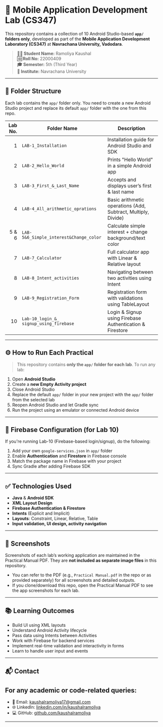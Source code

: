 # 📱 Mobile Application Development Lab (CS347)

This repository contains a collection of 10 Android Studio-based **`app/` folders only**, developed as part of the **Mobile Application Development Laboratory (CS347)** at **Navrachana University, Vadodara**.

> **👨‍🎓 Student Name:** Ramoliya Kaushal  
> **🆔 Roll No:** 22000409  
> **🎓 Semester:** 5th (Third Year)  
> **🏫 Institute:** Navrachana University  

---

## 📂 Folder Structure

Each lab contains the `app/` folder only. You need to create a new Android Studio project and replace its default `app/` folder with the one from this repo.

| Lab No. | Folder Name                                | Description |
|--------:|---------------------------------------------|-------------|
| 1       | `LAB-1_Installation`                        | Installation guide for Android Studio and SDK |
| 2       | `LAB-2_Hello_World`                         | Prints "Hello World" in a simple Android app |
| 3       | `LAB-3_First_&_Last_Name`                   | Accepts and displays user’s first & last name |
| 4       | `LAB-4_All_arithmetic_oprations`            | Basic arithmetic operations (Add, Subtract, Multiply, Divide) |
| 5 & 6   | `LAB-5&6_Simple_interest&Change_color`      | Calculate simple interest + change background/text color |
| 7       | `LAB-7_Calculator`                          | Full calculator app with Linear & Relative layout |
| 8       | `LAB-8_Intent_activities`                   | Navigating between two activities using Intent |
| 9       | `LAB-9_Registration_Form`                   | Registration form with validations using TableLayout |
| 10      | `Lab-10_login_&_ signup_using_firebase`     | Login & Signup using Firebase Authentication & Firestore |

---

## ⚙️ How to Run Each Practical

> This repository contains **only the `app/` folder for each lab**. To run any lab:

1. Open **Android Studio**
2. Create a **new Empty Activity project**
3. Close Android Studio
4. Replace the default `app/` folder in your new project with the `app/` folder from the selected lab
5. Reopen Android Studio and let Gradle sync
6. Run the project using an emulator or connected Android device

---

## 🔐 Firebase Configuration (for Lab 10)

If you're running Lab-10 (Firebase-based login/signup), do the following:
1. Add your own `google-services.json` in `app/` folder
2. Enable **Authentication** and **Firestore** in Firebase console
3. Match the package name in Firebase with your project
4. Sync Gradle after adding Firebase SDK

---

## ✅ Technologies Used

- **Java** & **Android SDK**
- **XML Layout Design**
- **Firebase Authentication & Firestore**
- **Intents** (Explicit and Implicit)
- **Layouts**: Constraint, Linear, Relative, Table
- **Input validation, UI design, activity navigation**

---

## 📸 Screenshots

Screenshots of each lab’s working application are maintained in the Practical Manual PDF. They are **not included as separate image files** in this repository.  
- You can refer to the PDF (e.g., `Practical Manual.pdf` in the repo or as provided separately) for all screenshots and detailed outputs.
- If you clone/download this repo, open the Practical Manual PDF to see the app screenshots for each lab.

---

## 📚 Learning Outcomes

- Build UI using XML layouts
- Understand Android Activity lifecycle
- Pass data using Intents between Activities
- Work with Firebase for backend services
- Implement real-time validation and interactivity in forms
- Learn to handle user input and events

---


## 📬 Contact

For any academic or code-related queries:
---
- 📧 Email: kaushalramoliya17@gmail.com
- 🌐 LinkedIn: [linkedin.com/in/kaushalramoliya](https://www.linkedin.com/in/kaushalramoliya)
- 💻 GitHub: [github.com/kaushalramoliya](https://github.com/Kaushalramoliya) 

---

